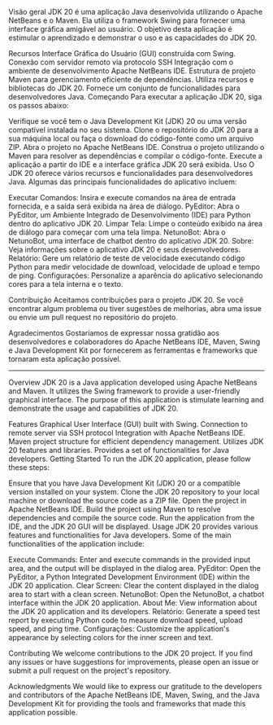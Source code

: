 
Visão geral
JDK 20 é uma aplicação Java desenvolvida utilizando o Apache NetBeans e o Maven. Ela utiliza o framework Swing para fornecer uma interface gráfica amigável ao usuário. O objetivo desta aplicação é estimular o aprendizado e demonstrar o uso e as capacidades do JDK 20.

Recursos
Interface Gráfica do Usuário (GUI) construída com Swing.
Conexão com servidor remoto via protocolo SSH
Integração com o ambiente de desenvolvimento Apache NetBeans IDE.
Estrutura de projeto Maven para gerenciamento eficiente de dependências.
Utiliza recursos e bibliotecas do JDK 20.
Fornece um conjunto de funcionalidades para desenvolvedores Java.
Começando
Para executar a aplicação JDK 20, siga os passos abaixo:

Verifique se você tem o Java Development Kit (JDK) 20 ou uma versão compatível instalada no seu sistema.
Clone o repositório do JDK 20 para a sua máquina local ou faça o download do código-fonte como um arquivo ZIP.
Abra o projeto no Apache NetBeans IDE.
Construa o projeto utilizando o Maven para resolver as dependências e compilar o código-fonte.
Execute a aplicação a partir do IDE e a interface gráfica JDK 20 será exibida.
Uso
O JDK 20 oferece vários recursos e funcionalidades para desenvolvedores Java. Algumas das principais funcionalidades do aplicativo incluem:

Executar Comandos: Insira e execute comandos na área de entrada fornecida, e a saída será exibida na área de diálogo.
PyEditor: Abra o PyEditor, um Ambiente Integrado de Desenvolvimento (IDE) para Python dentro do aplicativo JDK 20.
Limpar Tela: Limpe o conteúdo exibido na área de diálogo para começar com uma tela limpa.
NetunoBot: Abra o NetunoBot, uma interface de chatbot dentro do aplicativo JDK 20.
Sobre: Veja informações sobre o aplicativo JDK 20 e seus desenvolvedores.
Relatório: Gere um relatório de teste de velocidade executando código Python para medir velocidade de download, velocidade de upload e tempo de ping.
Configurações: Personalize a aparência do aplicativo selecionando cores para a tela interna e o texto.

Contribuição
Aceitamos contribuições para o projeto JDK 20. Se você encontrar algum problema ou tiver sugestões de melhorias, abra uma issue ou envie um pull request no repositório do projeto.


Agradecimentos
Gostaríamos de expressar nossa gratidão aos desenvolvedores e colaboradores do Apache NetBeans IDE, Maven, Swing e Java Development Kit por fornecerem as ferramentas e frameworks que tornaram esta aplicação possível.
__________________________________________________________________________________________________________________________________________________________________


Overview
JDK 20 is a Java application developed using Apache NetBeans and Maven. It utilizes the Swing framework to provide a user-friendly graphical interface. The purpose of this application is stimulate learning and  demonstrate the usage and capabilities of JDK 20.

Features
Graphical User Interface (GUI) built with Swing.
Connection to remote server via SSH protocol
Integration with Apache NetBeans IDE.
Maven project structure for efficient dependency management.
Utilizes JDK 20 features and libraries.
Provides a set of functionalities for Java developers.
Getting Started
To run the JDK 20 application, please follow these steps:

Ensure that you have Java Development Kit (JDK) 20 or a compatible version installed on your system.
Clone the JDK 20 repository to your local machine or download the source code as a ZIP file.
Open the project in Apache NetBeans IDE.
Build the project using Maven to resolve dependencies and compile the source code.
Run the application from the IDE, and the JDK 20 GUI will be displayed.
Usage
JDK 20 provides various features and functionalities for Java developers. Some of the main functionalities of the application include:

Execute Commands: Enter and execute commands in the provided input area, and the output will be displayed in the dialog area.
PyEditor: Open the PyEditor, a Python Integrated Development Environment (IDE) within the JDK 20 application.
Clear Screen: Clear the content displayed in the dialog area to start with a clean screen.
NetunoBot: Open the NetunoBot, a chatbot interface within the JDK 20 application.
About Me: View information about the JDK 20 application and its developers.
Relatório: Generate a speed test report by executing Python code to measure download speed, upload speed, and ping time.
Configurações: Customize the application's appearance by selecting colors for the inner screen and text.

Contributing
We welcome contributions to the JDK 20 project. If you find any issues or have suggestions for improvements, please open an issue or submit a pull request on the project's repository.


Acknowledgments
We would like to express our gratitude to the developers and contributors of the Apache NetBeans IDE, Maven, Swing, and the Java Development Kit for providing the tools and frameworks that made this application possible.

